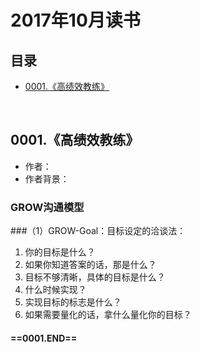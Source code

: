 # 2017年10月读书
目录
----------------
- [0001.《高绩效教练》](#0001高绩效教练) 
<br>

## 0001.《高绩效教练》
* 作者：
* 作者背景：
### GROW沟通模型
###（1）GROW-Goal：目标设定的洽谈法：
1. 你的目标是什么？
2. 如果你知道答案的话，那是什么？
3. 目标不够清晰，具体的目标是什么？
4. 什么时候实现？
5. 实现目标的标志是什么？
6. 如果需要量化的话，拿什么量化你的目标？

#### ==0001.END==
<br>

